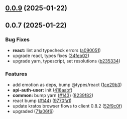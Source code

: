 

## [0.0.9](https://github.com/atls/reactjs/compare/@atls/react-api-auth-user@0.0.7...@atls/react-api-auth-user@0.0.9) (2025-01-22)






## 0.0.7 (2025-01-22)


### Bug Fixes


* **react:** lint and typecheck errors ([a090051](https://github.com/atls/reactjs/commit/a090051d1007e171df8066e85f15fcf8fd44c4ed))
* upgrade react, types fixes ([34feb02](https://github.com/atls/reactjs/commit/34feb027a2e2d7e5741509fd1ff846755d217b97))
* upgrade yarn, typescript, set resolutions ([b235334](https://github.com/atls/reactjs/commit/b23533417af6fb323187ef281b83d8dc5e7bd9dd))

### Features


* add emotion as deps, bump @types/react ([1ce29b3](https://github.com/atls/reactjs/commit/1ce29b384640d9be0550d9c6f4dc07083821137a))
* **api-auth-user:** init ([418aabf](https://github.com/atls/reactjs/commit/418aabf26ab908bb863dcc4fad2d71b4a541d514))
* **common:** bump yarn ([#143](https://github.com/atls/reactjs/issues/143)) ([8239f82](https://github.com/atls/reactjs/commit/8239f82f1c85d872a99613d3693babc761703b05))
* react bump ([#144](https://github.com/atls/reactjs/issues/144)) ([9770fa1](https://github.com/atls/reactjs/commit/9770fa10451b647ed48e226270da68228714d174))
* update kratos browser flows to client 0.8.2 ([52f9c0f](https://github.com/atls/reactjs/commit/52f9c0fa129cd7d4567ab826c754483a6ddd6817))
* upgraded ([71a06f6](https://github.com/atls/reactjs/commit/71a06f6f498c928ed33b79f93af5d398a32af487))


